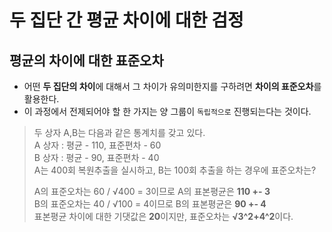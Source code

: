 # 두 집단 간 평균 차이에 대한 검정

## 평균의 차이에 대한 표준오차
* 어떤 **두 집단의 차이**에 대해서 그 차이가 유의미한지를 구하려면 **차이의 표준오차**를 활용한다.
* 이 과정에서 전제되어야 할 한 가지는 양 그룹이 `독립적으로` 진행되는다는 것이다.
> 두 상자 A,B는 다음과 같은 통계치를 갖고 있다.    
> A 상자 : 평균 - 110, 표준편차 - 60    
> B 상자 : 평균 - 90, 표준편차 - 40    
> A는 400회 복원추출을 실시하고, B는 100회 추출을 하는 경우에 표준오차는?    
> 
> A의 표준오차는 60 / √400 = 3이므로 A의 표본평균은 **110 +- 3**    
> B의 표준오차는 40 / √100 = 4이므로 B의 표본평균은 **90 +- 4**    
> 표본평균 차이에 대한 기댓값은 **20**이지만, 표준오차는 **√3^2+4^2**이다. 
